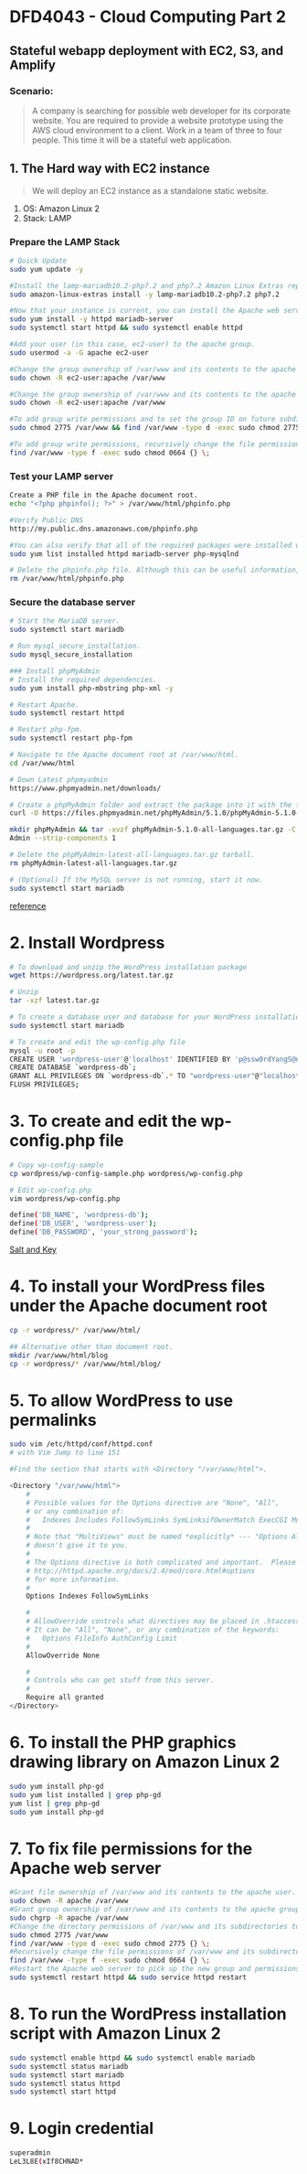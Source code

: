 # DFD4043 - Cloud Computing Part 2
## Stateful webapp deployment with EC2, S3, and Amplify

### Scenario:
> A company is searching for possible web developer for its corporate website. You are
required to provide a website prototype using the AWS cloud environment to a client. Work in a team of three to four people. This time it will be a stateful web application.

## 1. The Hard way with EC2 instance
> We will deploy an EC2 instance as a standalone static website.

1. OS: Amazon Linux 2
2. Stack: LAMP

### Prepare the LAMP Stack
```bash
# Quick Update
sudo yum update -y

#Install the lamp-mariadb10.2-php7.2 and php7.2 Amazon Linux Extras repositories
sudo amazon-linux-extras install -y lamp-mariadb10.2-php7.2 php7.2

#Now that your instance is current, you can install the Apache web server, MariaDB, and PHP software packages.
sudo yum install -y httpd mariadb-server
sudo systemctl start httpd && sudo systemctl enable httpd

#Add your user (in this case, ec2-user) to the apache group.
sudo usermod -a -G apache ec2-user

#Change the group ownership of /var/www and its contents to the apache group.
sudo chown -R ec2-user:apache /var/www

#Change the group ownership of /var/www and its contents to the apache group.
sudo chown -R ec2-user:apache /var/www

#To add group write permissions and to set the group ID on future subdirectories, change the directory permissions of /var/www and its subdirectories.
sudo chmod 2775 /var/www && find /var/www -type d -exec sudo chmod 2775 {} \;

#To add group write permissions, recursively change the file permissions of /var/www and its subdirectories:
find /var/www -type f -exec sudo chmod 0664 {} \;
```

### Test your LAMP server
```bash
Create a PHP file in the Apache document root.
echo "<?php phpinfo(); ?>" > /var/www/html/phpinfo.php

#Verify Public DNS
http://my.public.dns.amazonaws.com/phpinfo.php

#You can also verify that all of the required packages were installed with the following command.
sudo yum list installed httpd mariadb-server php-mysqlnd

# Delete the phpinfo.php file. Although this can be useful information, it should not be broadcast to the internet for security reasons.
rm /var/www/html/phpinfo.php
```
### Secure the database server
```bash
# Start the MariaDB server.
sudo systemctl start mariadb

# Run mysql_secure_installation.
sudo mysql_secure_installation

### Install phpMyAdmin
# Install the required dependencies.
sudo yum install php-mbstring php-xml -y

# Restart Apache.
sudo systemctl restart httpd

# Restart php-fpm.
sudo systemctl restart php-fpm

# Navigate to the Apache document root at /var/www/html.
cd /var/www/html

# Down Latest phpmyadmin
https://www.phpmyadmin.net/downloads/

# Create a phpMyAdmin folder and extract the package into it with the following command.
curl -O https://files.phpmyadmin.net/phpMyAdmin/5.1.0/phpMyAdmin-5.1.0-all-languages.tar.gz

mkdir phpMyAdmin && tar -xvzf phpMyAdmin-5.1.0-all-languages.tar.gz -C phpMy
Admin --strip-components 1

# Delete the phpMyAdmin-latest-all-languages.tar.gz tarball.
rm phpMyAdmin-latest-all-languages.tar.gz

# (Optional) If the MySQL server is not running, start it now.
sudo systemctl start mariadb

```
[reference](https://docs.aws.amazon.com/AWSEC2/latest/UserGuide/ec2-lamp-amazon-linux-2.html#prepare-lamp-server)

# 2. Install Wordpress
```bash
# To download and unzip the WordPress installation package
wget https://wordpress.org/latest.tar.gz

# Unzip
tar -xzf latest.tar.gz

# To create a database user and database for your WordPress installation
sudo systemctl start mariadb

# To create and edit the wp-config.php file
mysql -u root -p
CREATE USER 'wordpress-user'@'localhost' IDENTIFIED BY 'p@ssw0rdYangS@ngatKuat';
CREATE DATABASE `wordpress-db`;
GRANT ALL PRIVILEGES ON `wordpress-db`.* TO "wordpress-user"@"localhost";
FLUSH PRIVILEGES;
```

# 3. To create and edit the wp-config.php file
```bash
# Copy wp-config-sample
cp wordpress/wp-config-sample.php wordpress/wp-config.php

# Edit wp-config.php
vim wordpress/wp-config.php

define('DB_NAME', 'wordpress-db');
define('DB_USER', 'wordpress-user');
define('DB_PASSWORD', 'your_strong_password');
```
[Salt and Key](https://api.wordpress.org/secret-key/1.1/salt/)

# 4. To install your WordPress files under the Apache document root

```bash
cp -r wordpress/* /var/www/html/

## Alternative other than document root.
mkdir /var/www/html/blog
cp -r wordpress/* /var/www/html/blog/
```
# 5. To allow WordPress to use permalinks
```bash
sudo vim /etc/httpd/conf/httpd.conf
# with Vim Jump to line 151

#Find the section that starts with <Directory "/var/www/html">.

<Directory "/var/www/html">
    #
    # Possible values for the Options directive are "None", "All",
    # or any combination of:
    #   Indexes Includes FollowSymLinks SymLinksifOwnerMatch ExecCGI MultiViews
    #
    # Note that "MultiViews" must be named *explicitly* --- "Options All"
    # doesn't give it to you.
    #
    # The Options directive is both complicated and important.  Please see
    # http://httpd.apache.org/docs/2.4/mod/core.html#options
    # for more information.
    #
    Options Indexes FollowSymLinks

    #
    # AllowOverride controls what directives may be placed in .htaccess files.
    # It can be "All", "None", or any combination of the keywords:
    #   Options FileInfo AuthConfig Limit
    #
    AllowOverride None

    #
    # Controls who can get stuff from this server.
    #
    Require all granted
</Directory>

```

# 6. To install the PHP graphics drawing library on Amazon Linux 2
```bash
sudo yum install php-gd
sudo yum list installed | grep php-gd
yum list | grep php-gd
sudo yum install php-gd
```

# 7. To fix file permissions for the Apache web server
```bash
#Grant file ownership of /var/www and its contents to the apache user.
sudo chown -R apache /var/www
#Grant group ownership of /var/www and its contents to the apache group.
sudo chgrp -R apache /var/www
#Change the directory permissions of /var/www and its subdirectories to add group write permissions and to set the group ID on future subdirectories.
sudo chmod 2775 /var/www
find /var/www -type d -exec sudo chmod 2775 {} \;
#Recursively change the file permissions of /var/www and its subdirectories to add group write permissions.
find /var/www -type f -exec sudo chmod 0664 {} \;
#Restart the Apache web server to pick up the new group and permissions.
sudo systemctl restart httpd && sudo service httpd restart
```

# 8. To run the WordPress installation script with Amazon Linux 2
```bash
sudo systemctl enable httpd && sudo systemctl enable mariadb
sudo systemctl status mariadb
sudo systemctl start mariadb
sudo systemctl status httpd
sudo systemctl start httpd
```

# 9. Login credential
```bash
superadmin
LeL3L8E(xIf8CHNAD*
```